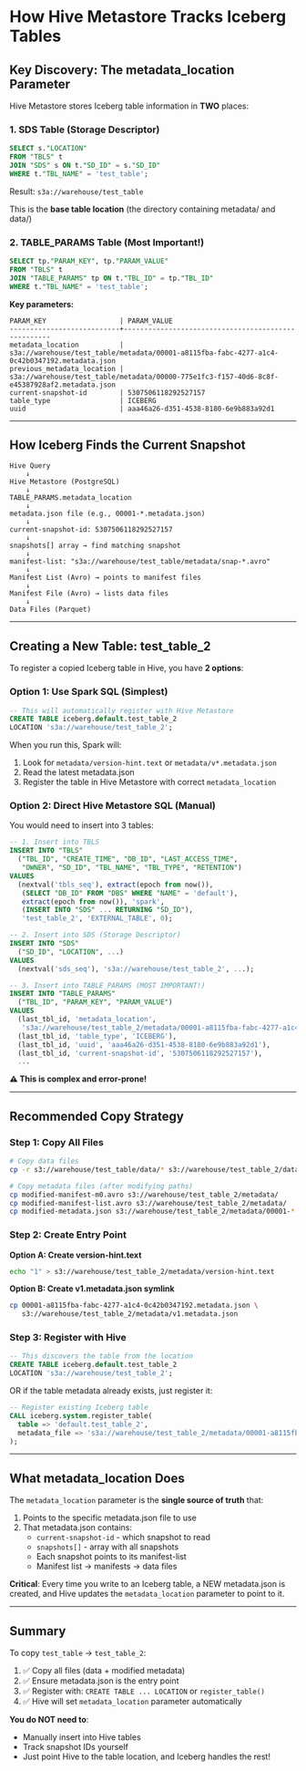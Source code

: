 # How Hive Metastore Tracks Iceberg Tables

## Key Discovery: The metadata_location Parameter

Hive Metastore stores Iceberg table information in **TWO** places:

### 1. **SDS Table** (Storage Descriptor)
```sql
SELECT s."LOCATION"
FROM "TBLS" t
JOIN "SDS" s ON t."SD_ID" = s."SD_ID"
WHERE t."TBL_NAME" = 'test_table';
```
Result: `s3a://warehouse/test_table`

This is the **base table location** (the directory containing metadata/ and data/)

### 2. **TABLE_PARAMS Table** (Most Important!)
```sql
SELECT tp."PARAM_KEY", tp."PARAM_VALUE"
FROM "TBLS" t
JOIN "TABLE_PARAMS" tp ON t."TBL_ID" = tp."TBL_ID"
WHERE t."TBL_NAME" = 'test_table';
```

**Key parameters:**
```
PARAM_KEY                  | PARAM_VALUE
---------------------------+----------------------------------------------------
metadata_location          | s3a://warehouse/test_table/metadata/00001-a8115fba-fabc-4277-a1c4-0c42b0347192.metadata.json
previous_metadata_location | s3a://warehouse/test_table/metadata/00000-775e1fc3-f157-40d6-8c8f-e45387928af2.metadata.json
current-snapshot-id        | 5307506118292527157
table_type                 | ICEBERG
uuid                       | aaa46a26-d351-4538-8180-6e9b883a92d1
```

---

## How Iceberg Finds the Current Snapshot

```
Hive Query
    ↓
Hive Metastore (PostgreSQL)
    ↓
TABLE_PARAMS.metadata_location
    ↓
metadata.json file (e.g., 00001-*.metadata.json)
    ↓
current-snapshot-id: 5307506118292527157
    ↓
snapshots[] array → find matching snapshot
    ↓
manifest-list: "s3a://warehouse/test_table/metadata/snap-*.avro"
    ↓
Manifest List (Avro) → points to manifest files
    ↓
Manifest File (Avro) → lists data files
    ↓
Data Files (Parquet)
```

---

## Creating a New Table: test_table_2

To register a copied Iceberg table in Hive, you have **2 options**:

### Option 1: Use Spark SQL (Simplest)

```sql
-- This will automatically register with Hive Metastore
CREATE TABLE iceberg.default.test_table_2
LOCATION 's3a://warehouse/test_table_2';
```

When you run this, Spark will:
1. Look for `metadata/version-hint.text` or `metadata/v*.metadata.json`
2. Read the latest metadata.json
3. Register the table in Hive Metastore with correct `metadata_location`

### Option 2: Direct Hive Metastore SQL (Manual)

You would need to insert into 3 tables:

```sql
-- 1. Insert into TBLS
INSERT INTO "TBLS"
  ("TBL_ID", "CREATE_TIME", "DB_ID", "LAST_ACCESS_TIME",
   "OWNER", "SD_ID", "TBL_NAME", "TBL_TYPE", "RETENTION")
VALUES
  (nextval('tbls_seq'), extract(epoch from now()),
   (SELECT "DB_ID" FROM "DBS" WHERE "NAME" = 'default'),
   extract(epoch from now()), 'spark',
   (INSERT INTO "SDS" ... RETURNING "SD_ID"),
   'test_table_2', 'EXTERNAL_TABLE', 0);

-- 2. Insert into SDS (Storage Descriptor)
INSERT INTO "SDS"
  ("SD_ID", "LOCATION", ...)
VALUES
  (nextval('sds_seq'), 's3a://warehouse/test_table_2', ...);

-- 3. Insert into TABLE_PARAMS (MOST IMPORTANT!)
INSERT INTO "TABLE_PARAMS"
  ("TBL_ID", "PARAM_KEY", "PARAM_VALUE")
VALUES
  (last_tbl_id, 'metadata_location',
   's3a://warehouse/test_table_2/metadata/00001-a8115fba-fabc-4277-a1c4-0c42b0347192.metadata.json'),
  (last_tbl_id, 'table_type', 'ICEBERG'),
  (last_tbl_id, 'uuid', 'aaa46a26-d351-4538-8180-6e9b883a92d1'),
  (last_tbl_id, 'current-snapshot-id', '5307506118292527157'),
  ...
```

**⚠️ This is complex and error-prone!**

---

## Recommended Copy Strategy

### Step 1: Copy All Files
```bash
# Copy data files
cp -r s3://warehouse/test_table/data/* s3://warehouse/test_table_2/data/

# Copy metadata files (after modifying paths)
cp modified-manifest-m0.avro s3://warehouse/test_table_2/metadata/
cp modified-manifest-list.avro s3://warehouse/test_table_2/metadata/
cp modified-metadata.json s3://warehouse/test_table_2/metadata/00001-*.metadata.json
```

### Step 2: Create Entry Point

**Option A: Create version-hint.text**
```bash
echo "1" > s3://warehouse/test_table_2/metadata/version-hint.text
```

**Option B: Create v1.metadata.json symlink**
```bash
cp 00001-a8115fba-fabc-4277-a1c4-0c42b0347192.metadata.json \
   s3://warehouse/test_table_2/metadata/v1.metadata.json
```

### Step 3: Register with Hive

```sql
-- This discovers the table from the location
CREATE TABLE iceberg.default.test_table_2
LOCATION 's3a://warehouse/test_table_2';
```

OR if the table metadata already exists, just register it:

```sql
-- Register existing Iceberg table
CALL iceberg.system.register_table(
  table => 'default.test_table_2',
  metadata_file => 's3a://warehouse/test_table_2/metadata/00001-a8115fba-fabc-4277-a1c4-0c42b0347192.metadata.json'
);
```

---

## What metadata_location Does

The `metadata_location` parameter is the **single source of truth** that:

1. Points to the specific metadata.json file to use
2. That metadata.json contains:
   - `current-snapshot-id` - which snapshot to read
   - `snapshots[]` - array with all snapshots
   - Each snapshot points to its manifest-list
   - Manifest list → manifests → data files

**Critical**: Every time you write to an Iceberg table, a NEW metadata.json is created, and Hive updates the `metadata_location` parameter to point to it.

---

## Summary

To copy `test_table` → `test_table_2`:

1. ✅ Copy all files (data + modified metadata)
2. ✅ Ensure metadata.json is the entry point
3. ✅ Register with: `CREATE TABLE ... LOCATION` or `register_table()`
4. ✅ Hive will set `metadata_location` parameter automatically

**You do NOT need to**:
- Manually insert into Hive tables
- Track snapshot IDs yourself
- Just point Hive to the table location, and Iceberg handles the rest!
